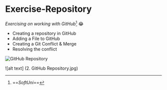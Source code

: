 # Exercise-Repository
*Exercising on working with GitHub*[^1] :joy:

- Creating a repository in GitHub
- Adding a File to GitHub
- Creating a Git Conflict & Merge
- Resolving the conflict

![GitHub Repository](/assets/images/san-juan-mountains.jpg "San Juan Mountains")

![alt text] (2. GitHub Repository.jpg)


[^1]:==*SoftUni*==
